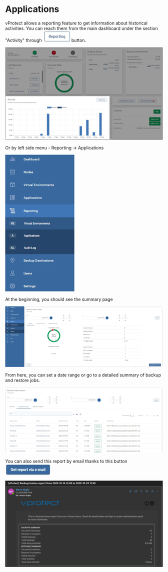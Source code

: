 # Applications

vProtect allows a reporting feature to get information about historical activities. You can reach them from the main dashboard under the section "Activity" through ![](../../.gitbook/assets/reporting%20%282%29.jpg) button.

![](../../.gitbook/assets/reporting-dashboard.jpg)

Or by left side menu - Reporting -&gt; Applications

![](../../.gitbook/assets/reporting%20%281%29.jpg)

At the beginning, you should see the summary page

![](../../.gitbook/assets/reporting-applications-summary.jpg)

From here, you can set a date range or go to a detailed summary of backup and restore jobs.

![](../../.gitbook/assets/reporting-applications-details.jpg)

You can also send this report by email thanks to this button ![](../../.gitbook/assets/get-report-via-e-mail.jpg)

![](../../.gitbook/assets/reporting-applications-summary-e-mail-report.jpg)

